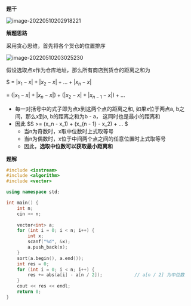 **题干**

![image-20220510202918221](https://cdn.jsdelivr.net/gh/liver0377/images@main/img/image-20220510202918221.png)



**解题思路**

采用贪心思维，首先将各个货仓的位置排序

![image-20220510203025230](https://cdn.jsdelivr.net/gh/liver0377/images@main/img/image-20220510203025230.png)

假设选取点x作为仓库地址，那么所有商店到货仓的距离之和为

S = $|x_1 -  x| + | x_2 - x | + ... + |x_n - x|$

   = $(|x_1 - x| + |x_n - x|) + (|x_2 - x| + |x_{n - 1} - x|) + ...$

- 每一对括号中的式子即为点x到这两个点的距离之和, 如果x位于两点a, b之间，那么x到a, b的距离之和为b - a， 这同时也是最小的距离和
- 因此 $S >= (x_n - x_1) + (x_{n - 1} - x_2) + ... $
  - 当n为奇数时，x取中位数时上式取等号
  - 当n为偶数时，x位于中间两个点之间的任意位置时上式取等号
  - 因此，**选取中位数可以获取最小距离和**





**题解**

```cpp
#include <iostream>
#include <algorithm>
#include <vector>

using namespace std;

int main() {
    int n;
    cin >> n;
    
    vector<int> a;
    for (int i = 0; i < n; i++) {
        int x;
        scanf("%d", &x);
        a.push_back(x);
    }
    sort(a.begin(), a.end());
    int res = 0;
    for (int i = 0; i < n; i++) {
        res += abs(a[i] - a[n / 2]);            // a[n / 2] 为中位数
    }
    cout << res << endl;
    return 0;
}
```

